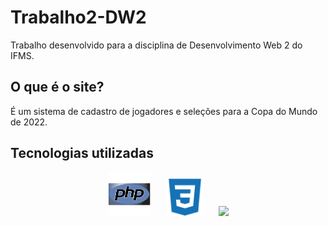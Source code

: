 # Trabalho2-DW2

Trabalho desenvolvido para a disciplina de Desenvolvimento Web 2 do IFMS.

## O que é o site?

É um sistema de cadastro de jogadores e seleções para a Copa do Mundo de 2022.

## Tecnologias utilizadas

<p align="center">
  <img height="70" src="https://raw.githubusercontent.com/devicons/devicon/master/icons/php/php-original.svg" style="max-width: 100%;">
  &nbsp;&nbsp;&nbsp;&nbsp;
  <img height="60" src="https://raw.githubusercontent.com/devicons/devicon/master/icons/css3/css3-plain.svg" style="max-width: 100%;">
  &nbsp;&nbsp;&nbsp;&nbsp;
  <img height="70" src="https://cdn.jsdelivr.net/gh/devicons/devicon/icons/apache/apache-plain-wordmark.svg" />

</p>

